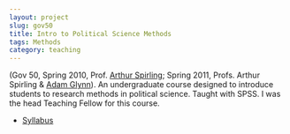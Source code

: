 ```yaml
---
layout: project
slug: gov50
title: Intro to Political Science Methods
tags: Methods
category: teaching
---
```


(Gov 50, Spring 2010, Prof. [Arthur Spirling][as]; Spring 2011, Profs. Arthur
Spirling &amp; [Adam Glynn][ag]). An undergraduate course designed to
introduce students to research methods in political science. Taught
with SPSS. I was the head Teaching Fellow for this course.

* [Syllabus][]

[as]: http://www.people.fas.harvard.edu/~spirling/
[Syllabus]: /files/teaching/gov50-syllabus.pdf
[ag]: http://scholar.iq.harvard.edu/aglynn
